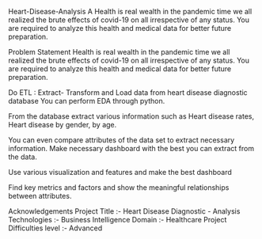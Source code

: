 Heart-Disease-Analysis
A Health is real wealth in the pandemic time we all realized the brute effects of covid-19 on all irrespective of any status. You are required to analyze this health and medical data for better future preparation.

Problem Statement
Health is real wealth in the pandemic time we all realized the brute effects of covid-19 on all irrespective of any status. You are required to analyze this health and medical data for better future preparation.

Do ETL : Extract- Transform and Load data from heart disease diagnostic database You can perform EDA through python.

From the database extract various information such as Heart disease rates, Heart disease by gender, by age.

You can even compare attributes of the data set to extract necessary information. Make necessary dashboard with the best you can extract from the data.

Use various visualization and features and make the best dashboard

Find key metrics and factors and show the meaningful relationships between attributes.


Acknowledgements
Project Title :- Heart Disease Diagnostic - Analysis
Technologies :- Business Intelligence
Domain :- Healthcare
Project Difficulties level :- Advanced
